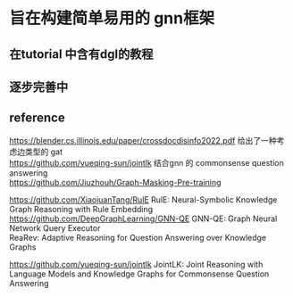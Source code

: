 # 旨在构建简单易用的 gnn框架

## 在tutorial 中含有dgl的教程

## 逐步完善中


## reference
https://blender.cs.illinois.edu/paper/crossdocdisinfo2022.pdf 给出了一种考虑边类型的 gat   
https://github.com/yueqing-sun/jointlk 结合gnn 的 commonsense question answering   
https://github.com/Jiuzhouh/Graph-Masking-Pre-training 

https://github.com/XiaojuanTang/RulE    RulE: Neural-Symbolic Knowledge Graph Reasoning with Rule Embedding   
https://github.com/DeepGraphLearning/GNN-QE    GNN-QE: Graph Neural Network Query Executor   
ReaRev: Adaptive Reasoning for Question Answering over Knowledge
Graphs   

https://github.com/yueqing-sun/jointlk JointLK: Joint Reasoning with Language Models and Knowledge Graphs for Commonsense Question Answering   
